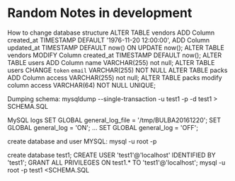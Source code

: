# Random Notes in development

How to change database structure
ALTER TABLE vendors ADD Column created_at TIMESTAMP DEFAULT '1976-11-20 12:00:00', ADD Column updated_at TIMESTAMP DEFAULT now() ON UPDATE now();
ALTER  TABLE vendors MODIFY Column created_at TIMESTAMP DEFAULT now();
ALTER TABLE users ADD Column name VARCHAR(255) not null;
ALTER TABLE users CHANGE `token` `email` VARCHAR(255) NOT NULL
ALTER TABLE packs ADD Column access VARCHAR(255) not null;
ALTER TABLE packs modify column access VARCHAR(64) NOT NULL UNIQUE;

Dumping schema:
mysqldump --single-transaction -u test1 -p -d test1 > SCHEMA.SQL

MySQL logs
SET GLOBAL general_log_file = '/tmp/BULBA20161220';
SET GLOBAL general_log = 'ON';
...
SET GLOBAL general_log = 'OFF';


create database and user MYSQL:
mysql -u root -p
>
create database test1;
CREATE USER 'test1'@'localhost' IDENTIFIED BY 'test1';
GRANT ALL PRIVILEGES ON test1.* TO 'test1'@'localhost';
mysql -u root -p test1 <SCHEMA.SQL
